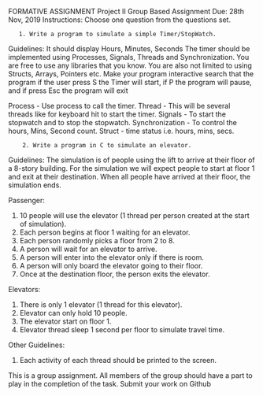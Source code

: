 FORMATIVE ASSIGNMENT
Project II Group Based Assignment
Due: 28th Nov, 2019
Instructions: Choose one question from the questions set.

       1. Write a program to simulate a simple Timer/StopWatch.
Guidelines:
It should display Hours, Minutes, Seconds
The timer should be implemented using Processes, Signals, Threads and Synchronization.
You are free to use any libraries that you know. You are also not limited to using Structs, Arrays, Pointers etc.
Make your program interactive search that the program if the user press S the Timer will start, if P the program will pause, and if press Esc the program will exit

Process - Use process to call the timer.
Thread - This will be several threads like for keyboard hit to start the timer.
Signals - To start the stopwatch and to stop the stopwatch.
Synchronization - To control the hours, Mins, Second count.
Struct - time status i.e. hours, mins, secs.


        2. Write a program in C to simulate an elevator.
Guidelines:
The simulation is of people using the lift to arrive at their floor of a 8-story building. For the simulation we will expect people to start at floor 1 and exit at their destination. When all people have arrived at their floor, the simulation ends.

Passenger: 
1) 10 people will use the elevator (1 thread per person created at the start of simulation). 
2) Each person begins at floor 1 waiting for an elevator. 
3) Each person randomly picks a floor from 2 to 8. 
4) A person will wait for an elevator to arrive. 
5) A person will enter into the elevator only if there is room. 
6) A person will only board the elevator going to their floor. 
7) Once at the destination floor, the person exits the elevator. 

Elevators: 
1) There is only 1 elevator (1 thread for this elevator). 
2) Elevator can only hold 10 people. 
3) The elevator start on floor 1. 
4) Elevator thread sleep 1 second per floor to simulate travel time. 

Other Guidelines: 
1) Each activity of each thread should be printed to the screen. 


This is a group assignment. All members of the group should have a part to play in the completion of the task. Submit your work on Github
